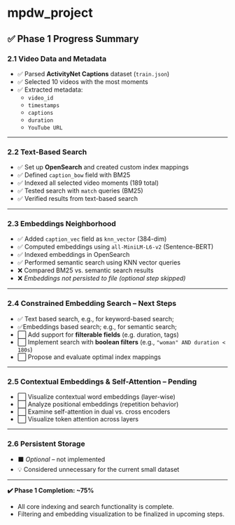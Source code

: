 # mpdw_project

## ✅ Phase 1 Progress Summary

### 2.1 Video Data and Metadata
- ✅ Parsed **ActivityNet Captions** dataset (`train.json`)
- ✅ Selected 10 videos with the most moments
- ✅ Extracted metadata:
  - `video_id`
  - `timestamps`
  - `captions`
  - `duration`
  - `YouTube URL`

---

### 2.2 Text-Based Search
- ✅ Set up **OpenSearch** and created custom index mappings
- ✅ Defined `caption_bow` field with BM25
- ✅ Indexed all selected video moments (189 total)
- ✅ Tested search with `match` queries (BM25)
- ✅ Verified results from text-based search

---

### 2.3 Embeddings Neighborhood
- ✅ Added `caption_vec` field as `knn_vector` (384-dim)
- ✅ Computed embeddings using `all-MiniLM-L6-v2` (Sentence-BERT)
- ✅ Indexed embeddings in OpenSearch
- ✅ Performed semantic search using KNN vector queries
- ❌ Compared BM25 vs. semantic search results
- ❌ *Embeddings not persisted to file (optional step skipped)*

---

### 2.4 Constrained Embedding Search – **Next Steps**
- ✅ Text based search, e.g., for keyword-based search;
- ✅Embeddings based search; e.g., for semantic search;
- ⬜ Add support for **filterable fields** (e.g. duration, tags)
- ⬜ Implement search with **boolean filters** (e.g., `"woman" AND duration < 180s`)
- ⬜ Propose and evaluate optimal index mappings

---

### 2.5 Contextual Embeddings & Self-Attention – **Pending**
- ⬜ Visualize contextual word embeddings (layer-wise)
- ⬜ Analyze positional embeddings (repetition behavior)
- ⬜ Examine self-attention in dual vs. cross encoders
- ⬜ Visualize token attention across layers

---

### 2.6 Persistent Storage
- ⬛ *Optional* – not implemented
- 💡 Considered unnecessary for the current small dataset

---

**✔️ Phase 1 Completion: ~75%**
- All core indexing and search functionality is complete.
- Filtering and embedding visualization to be finalized in upcoming steps.